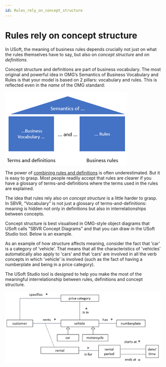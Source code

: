 ```yaml
---
id: Rules_rely_on_concept_structure
---
```


# Rules rely on concept structure

In USoft, the meaning of business rules depends crucially not just on what the rules themselves have to say, but also on *concept structure* and on *definitions.*

Concept structure and definitions are part of business vocabulary. The most original and powerful idea in OMG’s Semantics of Business Vocabulary and Rules is that your model is based on 2 pillars: vocabulary and rules. This is reflected even in the *name* of the OMG standard:

![](./assets/5375ac35-25f8-4e8f-b587-090f565e271a.png)

The power of [combining rules and definitions](/Business_rules/Positioning_business_rules/Rules_and_definitions_are_interrelated.md) is often underestimated. But it is easy to grasp. Most people readily accept that rules are clearer if you have a glossary of terms-and-definitions where the terms used in the rules are explained.

The idea that rules rely also on *concept structure* is a little harder to grasp. In SBVR, “Vocabulary” is not just a glossary of terms-and-definitions: meaning is hidden not only in definitions but also in interrelationships between concepts.

Concept structure is best visualised in OMG-style object diagrams that USoft calls "SBVR Concept Diagrams” and that you can draw in the USoft Studio tool. Below is an example.

As an example of how structure affects meaning, consider the fact that ‘car’ is a category of ‘vehicle’. That means that all the characteristics of 'vehicles’ automatically also apply to 'cars’ and that ‘cars’ are involved in all the verb concepts in which 'vehicle’ is involved (such as the fact of having a numberplate and being in a price category).

The USoft Studio tool is designed to help you make the most of the meaningful interrelationship between rules, definitions and concept structure.

![](./assets/06a1d79e-b916-4d70-8af8-6203a772db9a.png)

 